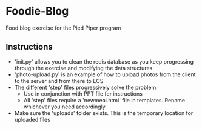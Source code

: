 # Foodie-Blog
Food blog exercise for the Pied Piper program
## Instructions
- 'init.py' allows you to clean the redis database as you keep progressing through the exercise and modifying the data structures
- 'photo-upload.py' is an example of how to upload photos from the client to the server and from there to ECS
- The different 'step' files progressively solve the problem:
   - Use in conjunction with PPT file for instructions
   - All 'step' files require a 'newmeal.html' file in templates. Rename whichever you need accordingly
- Make sure the 'uploads' folder exists. This is the temporary location for uploaded files
